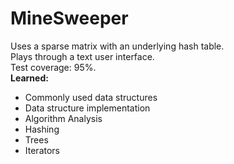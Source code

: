 # MineSweeper
Uses a sparse matrix with an underlying hash table. <br/>
Plays through a text user interface. <br/>
Test coverage: 95%. <br/>
**Learned:**
* Commonly used data structures 
* Data structure implementation
* Algorithm Analysis
* Hashing
* Trees
* Iterators
